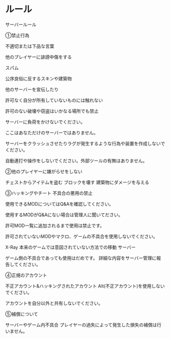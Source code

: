 # ルール

サーバールール 

①禁止行為 

不適切または下品な言葉 

他のプレイヤーに誹謗中傷をする 

スパム 

公序良俗に反するスキンや建築物 

他のサーバーを宣伝したり 

許可なく自分が所有していないものには触れない 

許可のない破壊や窃盗はいかなる場所でも禁止 

サーバーに負荷をかけないでください。 

ここはあなただけのサーバーではありません。 

サーバーをクラッシュさせたりラグが発生するような行為や装置を作成しないでください。

 自動連打や操作をしないでください。外部ツールの有無はありません。

②他のプレイヤーに嫌がらせをしない 

チェストからアイテムを盗む ブロックを壊す 建築物にダメージを与える

③ハッキングやチート 不具合の悪用の禁止 

使用できるMODについてはQ&Aを確認してください。 

使用するMODがQ&Aにない場合は管理人に聞いてださい。

 許可MOD一覧に追加されるまで使用は禁止です。 

許可されていないMODやマクロ、ゲームの不具合を使用しないでください。

 X-Ray 本来のゲームでは意図されていない方法での移動 サーバー

ゲーム側の不具合であっても使用はだめです。 詳細な内容をサーバー管理に報告してください。

④正規のアカウント

 不正アカウント&ハッキングされたアカウント Alt\(不正アカウント\)を使用しないでください。 

アカウントを自分以外と共有しないでください。

⑤補償について 

サーバーやゲーム内不具合 プレイヤーの過失によって発生した損失の補償は行いません。


